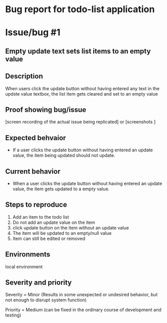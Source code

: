 # Bug report for todo-list application


# Issue/bug #1

## **Empty update text sets list items to an empty value**

## Description
When users click the update button without having entered any text in the updste value textbox, the list item gets cleared and set to an empty value

## Proof showing bug/issue
[screen recording of the actual issue being replicated] or [screenshots ] 

## Expected behvaior

- If a user clicks the update button without having entered an update value, the item being updated should not update.

## Current behavior

- When a user clicks the update button without having entered an update value, the item gets updated to a empty value.

## Steps to reproduce

1. Add an item to the todo list
2. Do not add an update value on the item
3. click update button on the item without an update value
4. The item will be updated to an empty/null value
5. Item can still be edited or removed

## Environments

local environment

## Severity and priority

Severity = Minor (Results in some unexpected or undesired behavior, but not enough to disrupt system function) 

Priority = Medium (can be fixed in the ordinary course of development and testing)
